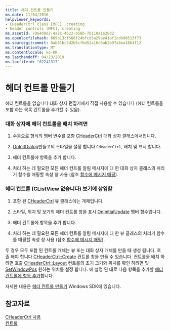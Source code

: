 ```yaml
---
title: 헤더 컨트롤 만들기
ms.date: 11/04/2016
helpviewer_keywords:
- CHeaderCtrl class [MFC], creating
- header controls [MFC], creating
ms.assetid: 7864d9d2-4a2c-4622-b58b-7b110a1e28d2
ms.openlocfilehash: 669b13cf566f24bfcd5a29ae41af1cdb90513f73
ms.sourcegitcommit: 0ab61bc3d2b6cfbd52a16c6ab2b97a8ea1864f12
ms.translationtype: MT
ms.contentlocale: ko-KR
ms.lasthandoff: 04/23/2019
ms.locfileid: "62242317"
---
```

# <a name="creating-the-header-control"></a>헤더 컨트롤 만들기

헤더 컨트롤을 없습니다 대화 상자 편집기에서 직접 사용할 수 있습니다 (헤더 컨트롤을 포함 하는 목록 컨트롤을 추가할 수 있음).

### <a name="to-put-a-header-control-in-a-dialog-box"></a>대화 상자에 헤더 컨트롤을 배치 하려면

1. 수동으로 형식의 멤버 변수를 포함 [CHeaderCtrl](../mfc/reference/cheaderctrl-class.md) 대화 상자 클래스에서입니다.

1. [OnInitDialog](../mfc/reference/cdialog-class.md#oninitdialog)만들고의 스타일을 설정 합니다 `CHeaderCtrl`, 배치 및 표시 합니다.

1. 헤더 컨트롤에 항목을 추가 합니다.

1. 처리 하는 데 필요한 모든 헤더 컨트롤 알림 메시지에 대 한 대화 상자 클래스의 처리기 함수를 매핑할 속성 창 사용 (참조 [함수에 메시지 매핑](../mfc/reference/mapping-messages-to-functions.md)).

### <a name="to-put-a-header-control-in-a-view-not-a-clistview"></a>헤더 컨트롤 (CListView 없습니다) 보기에 삽입할

1. 포함 된 [CHeaderCtrl](../mfc/reference/cheaderctrl-class.md) 뷰 클래스에는 개체입니다.

1. 스타일, 위치 및 보기의 헤더 컨트롤 창을 표시 [OnInitialUpdate](../mfc/reference/cview-class.md#oninitialupdate) 멤버 함수입니다.

1. 헤더 컨트롤에 항목을 추가 합니다.

1. 처리 하는 데 필요한 모든 헤더 컨트롤 알림 메시지에 대 한 뷰 클래스의 처리기 함수를 매핑할 속성 창 사용 (참조 [함수에 메시지 매핑](../mfc/reference/mapping-messages-to-functions.md)).

두 경우 모두 포함 된 컨트롤 개체는 뷰 또는 대화 상자 개체를 만들 때 생성 됩니다. 호출 해야 합니다 [CHeaderCtrl::Create](../mfc/reference/cheaderctrl-class.md#create) 컨트롤 창을 만들 수 있습니다. 컨트롤을 배치 하려면 호출 [CHeaderCtrl::Layout](../mfc/reference/cheaderctrl-class.md#layout) 컨트롤의 초기 크기와 위치를 확인 하려면 및 [SetWindowPos](../mfc/reference/cwnd-class.md#setwindowpos) 원하는 위치를 설정 합니다. 에 설명 된 대로 다음 항목을 추가할 [헤더 컨트롤에 항목 추가](../mfc/adding-items-to-the-header-control.md)합니다.

자세한 내용은 [헤더 컨트롤 만들기](/windows/desktop/Controls/header-controls) Windows SDK에 있습니다.

## <a name="see-also"></a>참고자료

[CHeaderCtrl 사용](../mfc/using-cheaderctrl.md)<br/>
[컨트롤](../mfc/controls-mfc.md)
